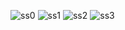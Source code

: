 ![ss0](https://github.com/user-attachments/assets/ed8ae993-c643-4416-bddb-05ac52c18f19)
![ss1](https://github.com/user-attachments/assets/2148079f-59eb-4fae-ac95-6e707eff0248)
![ss2](https://github.com/user-attachments/assets/ca8ef12c-a425-4261-8da3-dbb9ec1947ce)
![ss3](https://github.com/user-attachments/assets/7ded1227-0cda-4ed8-8947-74eb79750704)
